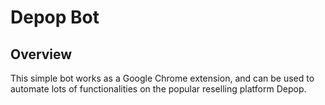 # Depop Bot

## Overview
This simple bot works as a Google Chrome extension, and can be used to automate lots of functionalities on the popular reselling platform Depop. 
